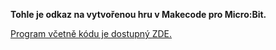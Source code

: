 **Tohle je odkaz na vytvořenou hru v Makecode pro Micro:Bit.**

<ins> Program včetně kódu je dostupný [ZDE]((https://makecode.microbit.org/45272-58898-55243-00834)).</ins>
